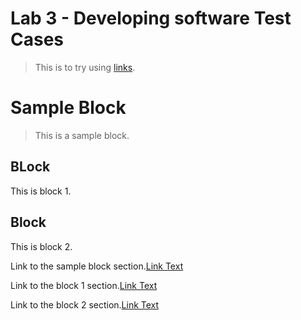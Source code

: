 # Lab 3 - Developing software Test Cases 
> This is to try using [links](https://www.youtube.com/).

# Sample Block

> This is a sample block.

## BLock 

This is block 1.

## Block

This is block 2.

Link to the sample block section.[Link Text](#sample-block)

Link to the block 1 section.[Link Text](#block)

Link to the block 2 section.[Link Text](#block-1)